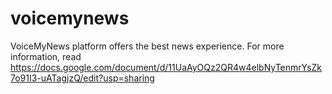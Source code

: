 # voicemynews

VoiceMyNews platform offers the best news experience. For more information, read https://docs.google.com/document/d/11UaAyOQz2QR4w4elbNyTenmrYsZk7o91I3-uATagjzQ/edit?usp=sharing
